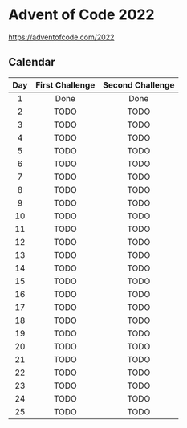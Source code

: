 # Advent of Code 2022

https://adventofcode.com/2022

## Calendar

| Day | First Challenge | Second Challenge |
| :-: | :-------------: | :--------------: |
|  1  |      Done       |       Done       |
|  2  |      TODO       |       TODO       |
|  3  |      TODO       |       TODO       |
|  4  |      TODO       |       TODO       |
|  5  |      TODO       |       TODO       |
|  6  |      TODO       |       TODO       |
|  7  |      TODO       |       TODO       |
|  8  |      TODO       |       TODO       |
|  9  |      TODO       |       TODO       |
| 10  |      TODO       |       TODO       |
| 11  |      TODO       |       TODO       |
| 12  |      TODO       |       TODO       |
| 13  |      TODO       |       TODO       |
| 14  |      TODO       |       TODO       |
| 15  |      TODO       |       TODO       |
| 16  |      TODO       |       TODO       |
| 17  |      TODO       |       TODO       |
| 18  |      TODO       |       TODO       |
| 19  |      TODO       |       TODO       |
| 20  |      TODO       |       TODO       |
| 21  |      TODO       |       TODO       |
| 22  |      TODO       |       TODO       |
| 23  |      TODO       |       TODO       |
| 24  |      TODO       |       TODO       |
| 25  |      TODO       |       TODO       |
